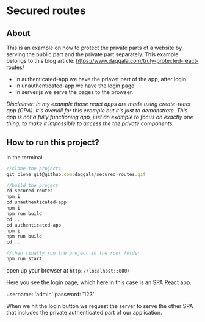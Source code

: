 # Secured routes

## About

This is an example on how to protect the private parts of a website by serving the public part and the private part separately. This example belongs to this blog article: https://www.daggala.com/truly-protected-react-routes/

- In authenticated-app we have the priavet part of the app, after login.
- In unauthenticated-app we have the login page
- In server.js we serve the pages to the browser.

_Disclaimer: In my example those react apps are made using create-react app (CRA). It's overkill for this example but it's just to demonstrate. This app is not a fully functioning app, just an example to focus on exactly one thing, to make it impossible to access the the private components._

## How to run this project?

In the terminal

```javascript
//clone the project:
git clone git@github.com:daggala/secured-routes.git

//build the project
cd secured-routes
npm i
cd unauthenticated-app
npm i
npm run build
cd ..
cd authenticated-app
npm i
npm run build
cd ..

//then finally run the project in the root folder
npm run start
```

open up your browser at `http://localhost:5000/`

Here you see the login page, which here in this case is an SPA React app.

username: 'admin'
password: '123'

When we hit the login button we request the server to serve the other SPA that includes the private authenticated part of our application.
